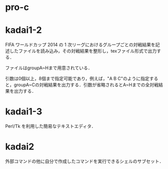 # pro-c

# kadai1-2

FIFA ワールドカップ 2014 の 1 次リーグにおけるグループごとの対戦結果を記述したファイルを読み込み，その対戦結果を整形し，texファイル形式で出力する．

ファイルはgroupA~Hまで用意されている．

引数は0個以上，8個まで指定可能であり，例えば，"A B C"のように指定すると，groupA~Cの対戦結果を出力する．引数が省略されるとA~Hまでの全対戦結果を出力する．

# kadai1-3

Perl/Tk を利用した簡易なテキストエディタ．

# kadai2

外部コマンドの他に自分で作成したコマンドを実行できるシェルのサブセット．
